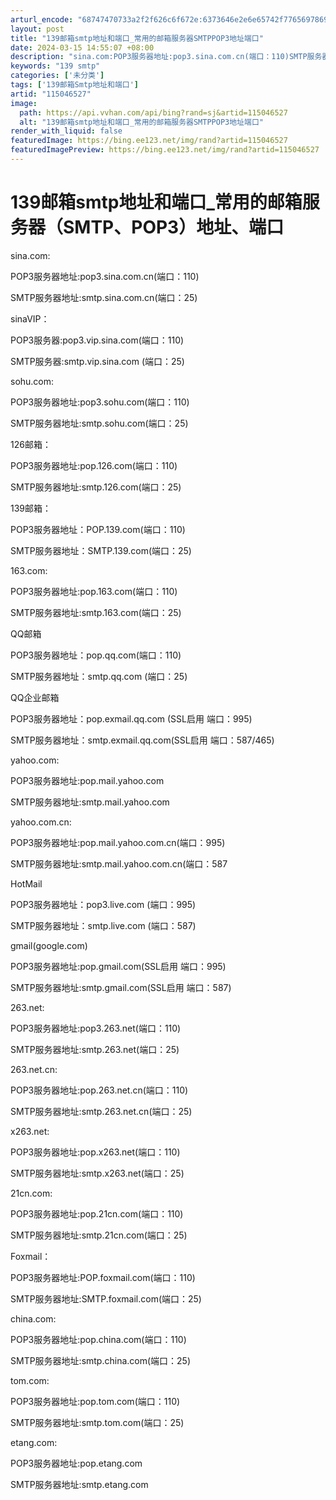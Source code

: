 ```yaml
---
arturl_encode: "68747470733a2f2f626c6f672e:6373646e2e6e65742f77656978696e5f33363032373734332f:61727469636c652f64657461696c732f313135303436353237"
layout: post
title: "139邮箱smtp地址和端口_常用的邮箱服务器SMTPPOP3地址端口"
date: 2024-03-15 14:55:07 +08:00
description: "sina.com:POP3服务器地址:pop3.sina.com.cn(端口：110)SMTP服务器"
keywords: "139 smtp"
categories: ['未分类']
tags: ['139邮箱Smtp地址和端口']
artid: "115046527"
image:
  path: https://api.vvhan.com/api/bing?rand=sj&artid=115046527
  alt: "139邮箱smtp地址和端口_常用的邮箱服务器SMTPPOP3地址端口"
render_with_liquid: false
featuredImage: https://bing.ee123.net/img/rand?artid=115046527
featuredImagePreview: https://bing.ee123.net/img/rand?artid=115046527
---
```


# 139邮箱smtp地址和端口\_常用的邮箱服务器（SMTP、POP3）地址、端口

sina.com:

POP3服务器地址:pop3.sina.com.cn(端口：110)

SMTP服务器地址:smtp.sina.com.cn(端口：25)

sinaVIP：

POP3服务器:pop3.vip.sina.com(端口：110)

SMTP服务器:smtp.vip.sina.com (端口：25)

sohu.com:

POP3服务器地址:pop3.sohu.com(端口：110)

SMTP服务器地址:smtp.sohu.com(端口：25)

126邮箱：

POP3服务器地址:pop.126.com(端口：110)

SMTP服务器地址:smtp.126.com(端口：25)

139邮箱：

POP3服务器地址：POP.139.com(端口：110)

SMTP服务器地址：SMTP.139.com(端口：25)

163.com:

POP3服务器地址:pop.163.com(端口：110)

SMTP服务器地址:smtp.163.com(端口：25)

QQ邮箱

POP3服务器地址：pop.qq.com(端口：110)

SMTP服务器地址：smtp.qq.com (端口：25)

QQ企业邮箱

POP3服务器地址：pop.exmail.qq.com (SSL启用 端口：995)

SMTP服务器地址：smtp.exmail.qq.com(SSL启用 端口：587/465)

yahoo.com:

POP3服务器地址:pop.mail.yahoo.com

SMTP服务器地址:smtp.mail.yahoo.com

yahoo.com.cn:

POP3服务器地址:pop.mail.yahoo.com.cn(端口：995)

SMTP服务器地址:smtp.mail.yahoo.com.cn(端口：587

HotMail

POP3服务器地址：pop3.live.com (端口：995)

SMTP服务器地址：smtp.live.com (端口：587)

gmail(google.com)

POP3服务器地址:pop.gmail.com(SSL启用 端口：995)

SMTP服务器地址:smtp.gmail.com(SSL启用 端口：587)

263.net:

POP3服务器地址:pop3.263.net(端口：110)

SMTP服务器地址:smtp.263.net(端口：25)

263.net.cn:

POP3服务器地址:pop.263.net.cn(端口：110)

SMTP服务器地址:smtp.263.net.cn(端口：25)

x263.net:

POP3服务器地址:pop.x263.net(端口：110)

SMTP服务器地址:smtp.x263.net(端口：25)

21cn.com:

POP3服务器地址:pop.21cn.com(端口：110)

SMTP服务器地址:smtp.21cn.com(端口：25)

Foxmail：

POP3服务器地址:POP.foxmail.com(端口：110)

SMTP服务器地址:SMTP.foxmail.com(端口：25)

china.com:

POP3服务器地址:pop.china.com(端口：110)

SMTP服务器地址:smtp.china.com(端口：25)

tom.com:

POP3服务器地址:pop.tom.com(端口：110)

SMTP服务器地址:smtp.tom.com(端口：25)

etang.com:

POP3服务器地址:pop.etang.com

SMTP服务器地址:smtp.etang.com